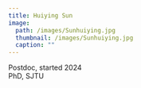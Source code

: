 ```yaml
---
title: Huiying Sun
image: 
  path: /images/Sunhuiying.jpg
  thumbnail: /images/Sunhuiying.jpg
  caption: ""
---
```

Postdoc, started 2024  
PhD, SJTU   
